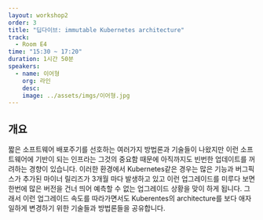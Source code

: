 ```yaml
---
layout: workshop2
order: 3
title: "딥다이브: immutable Kubernetes architecture"
track:
  - Room E4
time: "15:30 ~ 17:20"
duration: 1시간 50분
speakers:
  - name: 이어형
    org: 라인
    desc: 
    image: ../assets/imgs/이어형.jpg
---
```


## 개요
짧은 소프트웨어 배포주기를 선호하는 여러가지 방법론과 기술들이 나왔지만 이런 소프트웨어에 기반이 되는
인프라는 그것의 중요함 때문에 아직까지도 빈번한 업데이트를 꺼려하는 경향이 있습니다.
이러한 환경에서 Kubernetes같은 경우는 많은 기능과 버그픽스가 추가된 마이너 릴리즈가 3개월 마다 발생하고 있고
이런 업그레이드를 미루다 보면 한번에 많은 버전을 건너 띄어 예측할 수 없는 업그레이드 상황을 맞이 하게 됩니다.
그래서 이런 업그레이드 속도를 따라가면서도 Kuberentes의 architecture를 보다 애자일하게 변경하기 위한 기술들과
방법론들을 공유합니다.